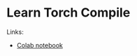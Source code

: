 # Learn Torch Compile

Links:
- [Colab notebook](https://colab.research.google.com/drive/1Zh-Uo3TcTH8yYJF-LLo5rjlHVMtqvMdf?usp=sharing)

